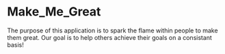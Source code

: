 # Make_Me_Great
The purpose of this application is to spark the flame within people to make them great. Our goal is to help others achieve their goals on a consistant basis!
